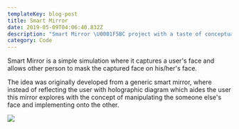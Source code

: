 ```yaml
---
templateKey: blog-post
title: Smart Mirror
date: 2019-05-09T04:06:40.832Z
description: "Smart Mirror \U0001F5BC project with a taste of conceptual drop \U0001F3A8"
category: Code
---
```

Smart Mirror is a simple simulation where it captures a user's face and allows other person to mask the captured face on his/her's face.

The idea was originally developed from a generic smart mirror, where instead of reflecting the user with holographic diagram which aides the user this mirror explores with the concept of manipulating the someone else's face and implementing onto the other.

![](/img/01-chris-captured_02.gif)
